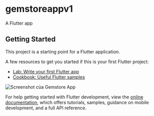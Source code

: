 # gemstoreappv1

A Flutter app

## Getting Started

This project is a starting point for a Flutter application.

A few resources to get you started if this is your first Flutter project:

- [Lab: Write your first Flutter app](https://docs.flutter.dev/get-started/codelab)
- [Cookbook: Useful Flutter samples](https://docs.flutter.dev/cookbook)

![Screenshot của Gemstore App](assets/screenshots/s1.png)

For help getting started with Flutter development, view the
[online documentation](https://docs.flutter.dev/), which offers tutorials,
samples, guidance on mobile development, and a full API reference.
